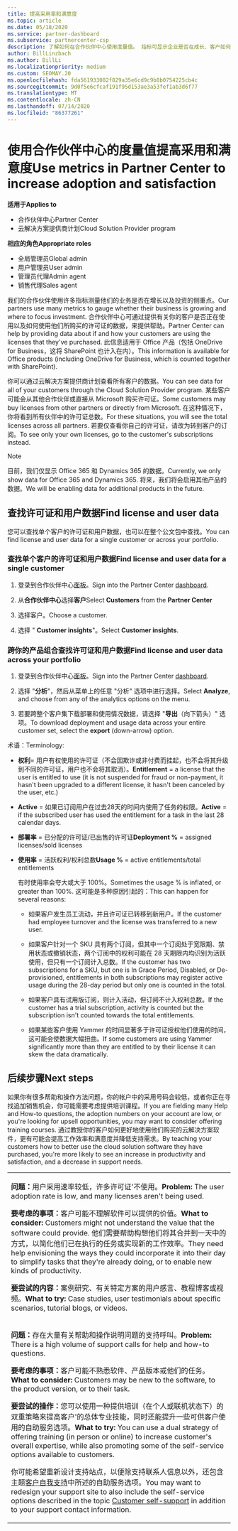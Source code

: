 ```yaml
---
title: 提高采用率和满意度
ms.topic: article
ms.date: 05/18/2020
ms.service: partner-dashboard
ms.subservice: partnercenter-csp
description: 了解如何在合作伙伴中心使用度量值。 指标可显示企业是否在成长、客户如何使用其许可证，以及在何处集中投资。
author: BillLinzbach
ms.author: BillLi
ms.localizationpriority: medium
ms.custom: SEOMAY.20
ms.openlocfilehash: fda561933082f829a35e6cd9c9b8b0754225cb4c
ms.sourcegitcommit: 9d0f5e6cfcaf191f95d153ae3a53fef1ab3d6f77
ms.translationtype: MT
ms.contentlocale: zh-CN
ms.lasthandoff: 07/14/2020
ms.locfileid: "86377261"
---
```

# <a name="use-metrics-in-partner-center-to-increase-adoption-and-satisfaction"></a><span data-ttu-id="1f103-104">使用合作伙伴中心的度量值提高采用和满意度</span><span class="sxs-lookup"><span data-stu-id="1f103-104">Use metrics in Partner Center to increase adoption and satisfaction</span></span>

<span data-ttu-id="1f103-105">**适用于**</span><span class="sxs-lookup"><span data-stu-id="1f103-105">**Applies to**</span></span>

- <span data-ttu-id="1f103-106">合作伙伴中心</span><span class="sxs-lookup"><span data-stu-id="1f103-106">Partner Center</span></span>
- <span data-ttu-id="1f103-107">云解决方案提供商计划</span><span class="sxs-lookup"><span data-stu-id="1f103-107">Cloud Solution Provider program</span></span>

<span data-ttu-id="1f103-108">**相应的角色**</span><span class="sxs-lookup"><span data-stu-id="1f103-108">**Appropriate roles**</span></span>

- <span data-ttu-id="1f103-109">全局管理员</span><span class="sxs-lookup"><span data-stu-id="1f103-109">Global admin</span></span>
- <span data-ttu-id="1f103-110">用户管理员</span><span class="sxs-lookup"><span data-stu-id="1f103-110">User admin</span></span>
- <span data-ttu-id="1f103-111">管理员代理</span><span class="sxs-lookup"><span data-stu-id="1f103-111">Admin agent</span></span>
- <span data-ttu-id="1f103-112">销售代理</span><span class="sxs-lookup"><span data-stu-id="1f103-112">Sales agent</span></span>

<span data-ttu-id="1f103-113">我们的合作伙伴使用许多指标测量他们的业务是否在增长以及投资的侧重点。</span><span class="sxs-lookup"><span data-stu-id="1f103-113">Our partners use many metrics to gauge whether their business is growing and where to focus investment.</span></span> <span data-ttu-id="1f103-114">合作伙伴中心可通过提供有关你的客户是否正在使用以及如何使用他们所购买的许可证的数据，来提供帮助。</span><span class="sxs-lookup"><span data-stu-id="1f103-114">Partner Center can help by providing data about if and how your customers are using the licenses that they've purchased.</span></span> <span data-ttu-id="1f103-115">此信息适用于 Office 产品（包括 OneDrive for Business，这将 SharePoint 也计入在内）。</span><span class="sxs-lookup"><span data-stu-id="1f103-115">This information is available for Office products (including OneDrive for Business, which is counted together with SharePoint).</span></span>

<span data-ttu-id="1f103-116">你可以通过云解决方案提供商计划查看所有客户的数据。</span><span class="sxs-lookup"><span data-stu-id="1f103-116">You can see data for all of your customers through the Cloud Solution Provider program.</span></span> <span data-ttu-id="1f103-117">某些客户可能会从其他合作伙伴或直接从 Microsoft 购买许可证。</span><span class="sxs-lookup"><span data-stu-id="1f103-117">Some customers may buy licenses from other partners or directly from Microsoft.</span></span> <span data-ttu-id="1f103-118">在这种情况下，你将看到所有伙伴中的许可证总数。</span><span class="sxs-lookup"><span data-stu-id="1f103-118">For these situations, you will see the total licenses across all partners.</span></span> <span data-ttu-id="1f103-119">若要仅查看你自己的许可证，请改为转到客户的订阅。</span><span class="sxs-lookup"><span data-stu-id="1f103-119">To see only your own licenses, go to the customer's subscriptions instead.</span></span>

> [!NOTE]  
>  <span data-ttu-id="1f103-120">目前，我们仅显示 Office 365 和 Dynamics 365 的数据。</span><span class="sxs-lookup"><span data-stu-id="1f103-120">Currently, we only show data for Office 365 and Dynamics 365.</span></span> <span data-ttu-id="1f103-121">将来，我们将会启用其他产品的数据。</span><span class="sxs-lookup"><span data-stu-id="1f103-121">We will be enabling data for additional products in the future.</span></span>

## <a name="find-license-and-user-data"></a><span data-ttu-id="1f103-122">查找许可证和用户数据</span><span class="sxs-lookup"><span data-stu-id="1f103-122">Find license and user data</span></span>

<span data-ttu-id="1f103-123">您可以查找单个客户的许可证和用户数据，也可以在整个公文包中查找。</span><span class="sxs-lookup"><span data-stu-id="1f103-123">You can find license and user data for a single customer or across your portfolio.</span></span>

### <a name="find-license-and-user-data-for-a-single-customer"></a><span data-ttu-id="1f103-124">查找单个客户的许可证和用户数据</span><span class="sxs-lookup"><span data-stu-id="1f103-124">Find license and user data for a single customer</span></span>

1. <span data-ttu-id="1f103-125">登录到合作伙伴中心[面板](https://partner.microsoft.com/dashboard)。</span><span class="sxs-lookup"><span data-stu-id="1f103-125">Sign into the Partner Center [dashboard](https://partner.microsoft.com/dashboard).</span></span>

2. <span data-ttu-id="1f103-126">从**合作伙伴中心**选择**客户**</span><span class="sxs-lookup"><span data-stu-id="1f103-126">Select **Customers** from the **Partner Center**</span></span>

3. <span data-ttu-id="1f103-127">选择客户。</span><span class="sxs-lookup"><span data-stu-id="1f103-127">Choose a customer.</span></span>

4. <span data-ttu-id="1f103-128">选择 " **Customer insights**"。</span><span class="sxs-lookup"><span data-stu-id="1f103-128">Select **Customer insights**.</span></span>

### <a name="find-license-and-user-data-across-your-portfolio"></a><span data-ttu-id="1f103-129">跨你的产品组合查找许可证和用户数据</span><span class="sxs-lookup"><span data-stu-id="1f103-129">Find license and user data across your portfolio</span></span>

1. <span data-ttu-id="1f103-130">登录到合作伙伴中心[面板](https://partner.microsoft.com/dashboard)。</span><span class="sxs-lookup"><span data-stu-id="1f103-130">Sign into the Partner Center [dashboard](https://partner.microsoft.com/dashboard).</span></span>

2. <span data-ttu-id="1f103-131">选择 "**分析**"，然后从菜单上的任意 "分析" 选项中进行选择。</span><span class="sxs-lookup"><span data-stu-id="1f103-131">Select **Analyze**, and choose from any of the analytics options on the menu.</span></span>

3. <span data-ttu-id="1f103-132">若要跨整个客户集下载部署和使用情况数据，请选择 "**导出**（向下箭头）" 选项。</span><span class="sxs-lookup"><span data-stu-id="1f103-132">To download deployment and usage data across your entire customer set, select the **export** (down-arrow) option.</span></span>

<span data-ttu-id="1f103-133">术语：</span><span class="sxs-lookup"><span data-stu-id="1f103-133">Terminology:</span></span>

- <span data-ttu-id="1f103-134">**权利**= 用户有权使用的许可证（不会因欺诈或非付费而挂起，也不会将其升级到不同的许可证，用户也不会将其取消）。</span><span class="sxs-lookup"><span data-stu-id="1f103-134">**Entitlement** = a license that the user is entitled to use (it is not suspended for fraud or non-payment, it hasn't been upgraded to a different license, it hasn't been canceled by the user, etc.)</span></span>

- <span data-ttu-id="1f103-135">**Active** = 如果已订阅用户在过去28天的时间内使用了任务的权限。</span><span class="sxs-lookup"><span data-stu-id="1f103-135">**Active** = if the subscribed user has used the entitlement for a task in the last 28 calendar days.</span></span>

- <span data-ttu-id="1f103-136">**部署率** = 已分配的许可证/已出售的许可证</span><span class="sxs-lookup"><span data-stu-id="1f103-136">**Deployment %** = assigned licenses/sold licenses</span></span>

- <span data-ttu-id="1f103-137">**使用率** = 活跃权利/权利总数</span><span class="sxs-lookup"><span data-stu-id="1f103-137">**Usage %** = active entitlements/total entitlements</span></span>

   <span data-ttu-id="1f103-138">有时使用率会夸大或大于 100%。</span><span class="sxs-lookup"><span data-stu-id="1f103-138">Sometimes the usage % is inflated, or greater than 100%.</span></span> <span data-ttu-id="1f103-139">这可能是多种原因引起的：</span><span class="sxs-lookup"><span data-stu-id="1f103-139">This can happen for several reasons:</span></span>

  - <span data-ttu-id="1f103-140">如果客户发生员工流动，并且许可证已转移到新用户。</span><span class="sxs-lookup"><span data-stu-id="1f103-140">If the customer had employee turnover and the license was transferred to a new user.</span></span>

  - <span data-ttu-id="1f103-141">如果客户针对一个 SKU 具有两个订阅，但其中一个订阅处于宽限期、禁用状态或撤销状态，两个订阅中的权利可能在 28 天期限内均识别为活跃使用，但只有一个订阅计入总数。</span><span class="sxs-lookup"><span data-stu-id="1f103-141">If the customer has two subscriptions for a SKU, but one is In Grace Period, Disabled, or De-provisioned, entitlements in both subscriptions may register active usage during the 28-day period but only one is counted in the total.</span></span>

  - <span data-ttu-id="1f103-142">如果客户具有试用版订阅，则计入活动，但订阅不计入权利总数。</span><span class="sxs-lookup"><span data-stu-id="1f103-142">If the customer has a trial subscription, activity is counted but the subscription isn't counted towards the total entitlements.</span></span>

  - <span data-ttu-id="1f103-143">如果某些客户使用 Yammer 的时间显著多于许可证授权他们使用的时间，这可能会使数据大幅扭曲。</span><span class="sxs-lookup"><span data-stu-id="1f103-143">If some customers are using Yammer significantly more than they are entitled to by their license it can skew the data dramatically.</span></span>

## <a name="next-steps"></a><span data-ttu-id="1f103-144">后续步骤</span><span class="sxs-lookup"><span data-stu-id="1f103-144">Next steps</span></span>

<span data-ttu-id="1f103-145">如果你有很多帮助和操作方法问题，你的帐户中的采用号码会较低，或者你正在寻找追加销售机会，你可能需要考虑提供培训课程。</span><span class="sxs-lookup"><span data-stu-id="1f103-145">If you are fielding many Help and How-to questions, the adoption numbers on your account are low, or you're looking for upsell opportunities, you may want to consider offering training courses.</span></span> <span data-ttu-id="1f103-146">通过教授你的客户如何更好地使用他们购买的云解决方案软件，更有可能会提高工作效率和满意度并降低支持需求。</span><span class="sxs-lookup"><span data-stu-id="1f103-146">By teaching your customers how to better use the cloud solution software they have purchased, you're more likely to see an increase in productivity and satisfaction, and a decrease in support needs.</span></span>

<table>
<colgroup>
<col width="100%" />
</colgroup>
<tbody>
<tr class="odd">
<td><p><span data-ttu-id="1f103-147"><strong>问题：</strong>用户采用速率较低，许多许可证&#39;不使用。</span><span class="sxs-lookup"><span data-stu-id="1f103-147"><strong>Problem:</strong> The user adoption rate is low, and many licenses aren&#39;t being used.</span></span></p>
<p><span data-ttu-id="1f103-148"><strong>要考虑的事项：</strong>客户可能不理解软件可以提供的价值。</span><span class="sxs-lookup"><span data-stu-id="1f103-148"><strong>What to consider:</strong> Customers might not understand the value that the software could provide.</span></span> <span data-ttu-id="1f103-149">他们需要帮助构想他们将其合并到一天中的方式，以简化他们已在执行的任务或实现新的工作效率。</span><span class="sxs-lookup"><span data-stu-id="1f103-149">They need help envisioning the ways they could incorporate it into their day to simplify tasks that they're already doing, or to enable new kinds of productivity.</span></span></p>
<p><span data-ttu-id="1f103-150"><strong>要尝试的内容：</strong>案例研究、有关特定方案的用户感言、教程博客或视频。</span><span class="sxs-lookup"><span data-stu-id="1f103-150"><strong>What to try:</strong> Case studies, user testimonials about specific scenarios, tutorial blogs, or videos.</span></span></p></td>
</tr>
<tr class="even">
<td><p><span data-ttu-id="1f103-151"><strong>问题：</strong>存在大量有关帮助和操作说明问题的支持呼叫。</span><span class="sxs-lookup"><span data-stu-id="1f103-151"><strong>Problem:</strong> There is a high volume of support calls for help and how-to questions.</span></span></p>
<p><span data-ttu-id="1f103-152"><strong>要考虑的事项：</strong>客户可能不熟悉软件、产品版本或他们的任务。</span><span class="sxs-lookup"><span data-stu-id="1f103-152"><strong>What to consider:</strong> Customers may be new to the software, to the product version, or to their task.</span></span></p>
<p><span data-ttu-id="1f103-153"><strong>要尝试的操作：</strong>您可以使用一种提供培训（在个人或联机状态下）的双重策略来提高客户&#39;的总体专业技能，同时还能提升一些可供客户使用的自助服务选项。</span><span class="sxs-lookup"><span data-stu-id="1f103-153"><strong>What to try:</strong> You can use a dual strategy of offering training (in person or online) to increase customer&#39;s overall expertise, while also promoting some of the self-service options available to customers.</span></span></p>
<p><span data-ttu-id="1f103-154">你可能希望重新设计支持站点，以便除支持联系人信息以外，还包含主题<a href="customer-self-support.md" data-raw-source="[Customer self-support](customer-self-support.md)">客户自我支持</a>中所述的自助服务选项。</span><span class="sxs-lookup"><span data-stu-id="1f103-154">You may want to redesign your support site to also include the self-service options described in the topic <a href="customer-self-support.md" data-raw-source="[Customer self-support](customer-self-support.md)">Customer self-support</a> in addition to your support contact information.</span></span></p></td>
</tr>
</tbody>
</table>
